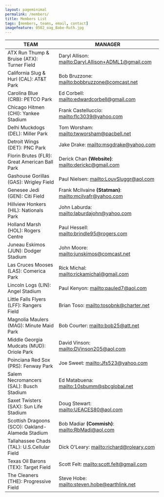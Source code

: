 ```yaml
---
layout: pageminimal
permalink: /members/
title: Members List
tags: [members, teams, email, contact]
imagefeature: 0502_oag_Babe-Ruth.jpg
---
```


TEAM | MANAGER
-----|---------
ATX Run Thump & Bruise (ATX): Turner Field | Daryl Allison: <mailto:Daryl.Allison+ADML1@gmail.com>
California Slug & Hurl (CAL): AT&T Park | Bob Bruzzone: <mailto:bobbruzzone@comcast.net>
Carolina Blue (CRB): PETCO Park | Ed Corbell: <mailto:edwardcorbell@gmail.com>
Chicago Hitmen (CHI): Yankee Stadium | Frank Castelluccio: <mailto:flc3039@yahoo.com>
Delhi Muckdogs (DEL): Miller Park | Tom Worsham: <mailto:twworsham@pacbell.net>
Detroit Wings (DET): PNC Park | Jake Drake: <mailto:msgdrake@yahoo.com>
Florin Brutes (FLR): Great American Ball Park | Derick Chan **(Website)**: <mailto:derickc@gmail.com>
Gashouse Gorillas (GAS): Wrigley Field | Paul Nielsen: <mailto:LouvSluggr@aol.com>
Genesee Jedi (GEN): Citi Field | Frank McIlvaine **(Statman)**: <mailto:mcilvafr@yahoo.com>
Hillview Honkers (HIL):  Nationals Park | John Laburda: <mailto:laburdajohn@yahoo.com>
Holland Marsh (HOL): Rogers Centre | Paul Hessell: <mailto:brindle95@rogers.com>
Juneau Eskimos (JUN): Dodger Stadium | John Moore: <mailto:junskimos@comcast.net>
Las Cruces Mooses (LAS): Comerica Park | Rick Michal: <mailto:rickamichal@gmail.com>
Lincoln Logs (LIN):  Angel Stadium | Paul Kenyon: <mailto:pauled7@aol.com>
Little Falls Flyers (LFF): Rangers Field | Brian Toso: <mailto:tosobnk@charter.net>
Magnolia Maulers (MAG): Minute Maid Park | Bob Courter: <mailto:bob25@att.net>
Middle Georgia Mudcats (MUD): Oriole Park | David Vinson: <mailto:DVinson205@aol.com>
Poinciana Red Sox (PRS): Fenway Park | Joe Sweet: <mailto:Jfs523@yahoo.com>
Salem Necromancers (SAL): Busch Stadium | Ed Matabuena: <mailto:10sbumm@sbcglobal.net>
Saxet Twisters (SAX): Sun Life Stadium | Doug Stewart: <mailto:UEACES80@aol.com>
Scottish Dragoons (SCO): Oakland-Alameda Stadium | Bob Madiar **(Commish)**: <mailto:RbMadi@aol.com>
Tallahassee Chads (TAL): U.S.Cellular Field | Dick O'Leary: <mailto:richard@roleary.com>
Texas Oil Barons (TEX): Target Field | Scott Felt: <mailto:scott.felt@gmail.com>
The Cleaners (THE): Progressive Field | Steve Hobe: <mailto:steven.hobe@earthlink.net>
